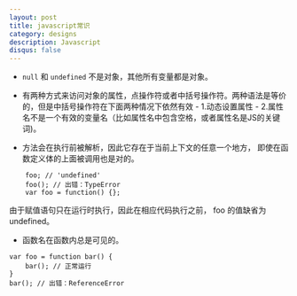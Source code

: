 ```yaml
---
layout: post
title: javascript常识
category: designs
description: Javascript
disqus: false
---
```


* `null` 和 `undefined` 不是对象，其他所有变量都是对象。

* 有两种方式来访问对象的属性，点操作符或者中括号操作符。两种语法是等价的，但是中括号操作符在下面两种情况下依然有效 - 1.动态设置属性 - 2.属性名不是一个有效的变量名（比如属性名中包含空格，或者属性名是JS的关键词)。

* 方法会在执行前被解析，因此它存在于当前上下文的任意一个地方， 即使在函数定义体的上面被调用也是对的。    

```
	foo; // 'undefined'
	foo(); // 出错：TypeError
	var foo = function() {};

```

由于赋值语句只在运行时执行，因此在相应代码执行之前， foo 的值缺省为 undefined。   

*  函数名在函数内总是可见的。

```
var foo = function bar() {
    bar(); // 正常运行
}
bar(); // 出错：ReferenceError

```
